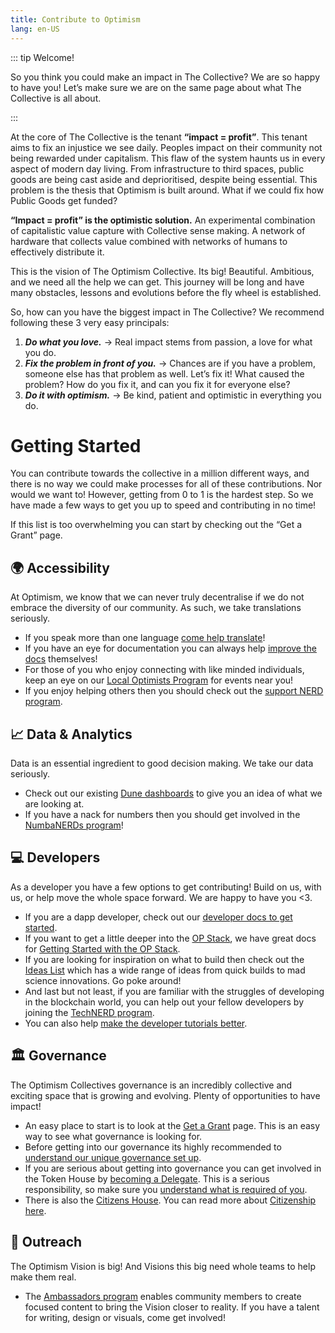 ```yaml
---
title: Contribute to Optimism
lang: en-US
---
```


::: tip Welcome!

So you think you could make an impact in The Collective? We are so happy to have you! Let’s make sure we are on the same page about what The Collective is all about.

:::

At the core of The Collective is the tenant **“impact = profit”**. This tenant aims to fix an injustice we see daily. Peoples impact on their community not being rewarded under capitalism. This flaw of the system haunts us in every aspect of modern day living. From infrastructure to third spaces, public goods are being cast aside and deprioritised, despite being essential. This problem is the thesis that Optimism is built around. What if we could fix how Public Goods get funded? 

**“Impact = profit” is the optimistic solution.** An experimental combination of capitalistic value capture with Collective sense making. A network of hardware that collects value combined with networks of humans to effectively distribute it. 

This is the vision of The Optimism Collective. Its big! Beautiful. Ambitious, and we need all the help we can get. This journey will be long and have many obstacles, lessons and evolutions before the fly wheel is established. 

So, how can you have the biggest impact in The Collective? We recommend following these 3 very easy principals:

1. ***Do what you love.*** → Real impact stems from passion, a love for what you do.
2. ***Fix the problem in front of you.*** → Chances are if you have a problem, someone else has that problem as well. Let’s fix it! What caused the problem? How do you fix it, and can you fix it for everyone else? 
3. ***Do it with optimism.*** → Be kind, patient and optimistic in everything you do. 

# Getting Started

You can contribute towards the collective in a million different ways, and there is no way we could make processes for all of these contributions. Nor would we want to! However, getting from 0 to 1 is the hardest step. So we have made a few ways to get you up to speed and contributing in no time! 

If this list is too overwhelming you can start by checking out the “Get a Grant” page.

## 🌍 Accessibility

At Optimism, we know that we can never truly decentralise if we do not embrace the diversity of our community. As such, we take translations seriously. 

* If you speak more than one language [come help translate](./contribution-path/translators.md)! 
* If you have an eye for documentation you can always help [improve the docs](https://github.com/ethereum-optimism/community-hub) themselves! 
* For those of you who enjoy connecting with like minded individuals, keep an eye on our [Local Optimists Program](./contribution-path/local-optimists.md) for events near you!
* If you enjoy helping others then you should check out the [support NERD program](./contribution-path/NERD-req.md).

<!--
// LocalOptimists 
-->

## 📈 Data & Analytics

Data is an essential ingredient to good decision making. We take our data seriously. 

* Check out our existing [Dune dashboards](https://dune.com/optimismfnd) to give you an idea of what we are looking at. 
* If you have a nack for numbers then you should get involved in the [NumbaNERDs program](./contribution-path/numbaNERDs.md)!

## 💻 Developers

As a developer you have a few options to get contributing! Build on us, with us, or help move the whole space forward. We are happy to have you <3.

* If you are a dapp developer, check out our [developer docs to get started](/docs/developers/). 
* If you want to get a little deeper into the [OP Stack](https://stack.optimism.io/), we have great docs for [Getting Started with the OP Stack](https://stack.optimism.io/docs/build/getting-started/). 
* If you are looking for inspiration on what to build then check out the [Ideas List](https://github.com/orgs/ethereum-optimism/projects/31/views/3) which has a wide range of ideas from quick builds to mad science innovations. Go poke around! 
* And last but not least, if you are familiar with the struggles of developing in the blockchain world, you can help out your fellow developers by joining the [TechNERD program](./contribution-path/techNERDs.md). 
* You can also help [make the developer tutorials better](https://github.com/ethereum-optimism/optimism-tutorial). 

## 🏛️ Governance

The Optimism Collectives governance is an incredibly collective and exciting space that is growing and evolving. Plenty of opportunities to have impact! 

* An easy place to start is to look at the [Get a Grant](../governance/get-a-grant.md) page. This is an easy way to see what governance is looking for.
* Before getting into our governance its highly recommended to [understand our unique governance set up](../governance/README.md).
* If you are serious about getting into governance you can get involved in the Token House by [becoming a Delegate](../governance/delegate.md). This is a serious responsibility, so make sure you [understand what is required of you](../governance/existing-delegate.md).
* There is also the [Citizens House](../governance/citizens-house.md). You can read more about [Citizenship here](../governance/citizenship.md). 

## 🤝 Outreach

The Optimism Vision is big! And Visions this big need whole teams to help make them real. 

* The [Ambassadors program](./contribution-path/Ambassador-req.md) enables community members to create focused content to bring the Vision closer to reality. If you have a talent for writing, design or visuals, come get involved! 


